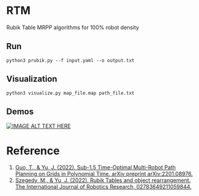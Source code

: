 # RTM
Rubik Table MRPP algorithms for 100% robot density


## Run
`python3 prubik.py --f input.yaml --o output.txt`

## Visualization
`python3 visualize.py map_file.map path_file.txt`

## Demos
[![IMAGE ALT TEXT HERE](https://img.youtube.com/vi/aphCjWFwfss/0.jpg)](https://www.youtube.com/watch?v=aphCjWFwfss)

# Reference
1. [Guo, T., & Yu, J. (2022). Sub-1.5 Time-Optimal Multi-Robot Path Planning on Grids in Polynomial Time. arXiv preprint arXiv:2201.08976.](https://arxiv.org/abs/2201.08976) 
2. [Szegedy, M., & Yu, J. (2022). Rubik Tables and object rearrangement. The International Journal of Robotics Research, 02783649211059844.](https://journals.sagepub.com/doi/pdf/10.1177/02783649211059844)
